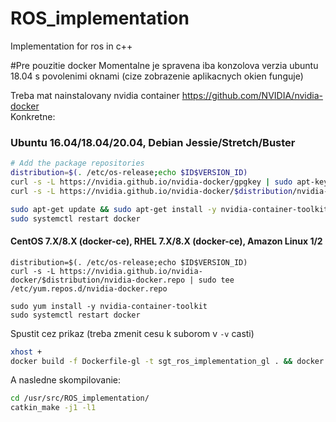 # ROS_implementation

Implementation for ros in c++

#Pre pouzitie docker
Momentalne je spravena iba konzolova verzia ubuntu 18.04 s povolenimi oknami (cize zobrazenie aplikacnych okien funguje)  

Treba mat nainstalovany nvidia container https://github.com/NVIDIA/nvidia-docker  
Konkretne:  
### Ubuntu 16.04/18.04/20.04, Debian Jessie/Stretch/Buster
```sh
# Add the package repositories
distribution=$(. /etc/os-release;echo $ID$VERSION_ID)
curl -s -L https://nvidia.github.io/nvidia-docker/gpgkey | sudo apt-key add -
curl -s -L https://nvidia.github.io/nvidia-docker/$distribution/nvidia-docker.list | sudo tee /etc/apt/sources.list.d/nvidia-docker.list

sudo apt-get update && sudo apt-get install -y nvidia-container-toolkit
sudo systemctl restart docker
```

#### CentOS 7.X/8.X (docker-ce), RHEL 7.X/8.X (docker-ce), Amazon Linux 1/2
```
distribution=$(. /etc/os-release;echo $ID$VERSION_ID)
curl -s -L https://nvidia.github.io/nvidia-docker/$distribution/nvidia-docker.repo | sudo tee /etc/yum.repos.d/nvidia-docker.repo

sudo yum install -y nvidia-container-toolkit
sudo systemctl restart docker
```

Spustit cez  prikaz (treba zmenit cesu k suborom v ```-v``` casti)
```sh
xhost +
docker build -f Dockerfile-gl -t sgt_ros_implementation_gl . && docker run -p 5900:5901 -e DISPLAY=$DISPLAY -v /tmp/.X11-unix:/tmp/.X11-unix -v <your path to ros_implementation>:/usr/src/ROS_implementation/ --privileged -it --network host --gpus all sgt_ros_implementation_gl
```

A nasledne skompilovanie:
```sh
cd /usr/src/ROS_implementation/  
catkin_make -j1 -l1
```


